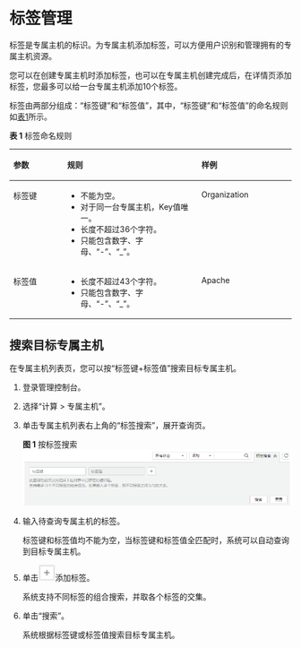 # 标签管理<a name="deh_01_0038"></a>

标签是专属主机的标识。为专属主机添加标签，可以方便用户识别和管理拥有的专属主机资源。

您可以在创建专属主机时添加标签，也可以在专属主机创建完成后，在详情页添加标签，您最多可以给一台专属主机添加10个标签。

标签由两部分组成：“标签键”和“标签值”，其中，“标签键”和“标签值”的命名规则如[表1](#table204442131366)所示。

**表 1**  标签命名规则

<a name="table204442131366"></a>
<table><thead align="left"><tr id="row44447138369"><th class="cellrowborder" valign="top" width="19.101910191019105%" id="mcps1.2.4.1.1"><p id="p470292918368"><a name="p470292918368"></a><a name="p470292918368"></a>参数</p>
</th>
<th class="cellrowborder" valign="top" width="47.56475647564757%" id="mcps1.2.4.1.2"><p id="p370219293361"><a name="p370219293361"></a><a name="p370219293361"></a>规则</p>
</th>
<th class="cellrowborder" valign="top" width="33.33333333333333%" id="mcps1.2.4.1.3"><p id="p1870319292364"><a name="p1870319292364"></a><a name="p1870319292364"></a>样例</p>
</th>
</tr>
</thead>
<tbody><tr id="row0444913183616"><td class="cellrowborder" valign="top" width="19.101910191019105%" headers="mcps1.2.4.1.1 "><p id="p1270320293365"><a name="p1270320293365"></a><a name="p1270320293365"></a>标签键</p>
</td>
<td class="cellrowborder" valign="top" width="47.56475647564757%" headers="mcps1.2.4.1.2 "><a name="ul970319290363"></a><a name="ul970319290363"></a><ul id="ul970319290363"><li>不能为空。</li><li>对于同一台专属主机，Key值唯一。</li><li>长度不超过36个字符。</li><li>只能包含数字、字母、“-”、“_”。</li></ul>
</td>
<td class="cellrowborder" valign="top" width="33.33333333333333%" headers="mcps1.2.4.1.3 "><p id="p13703122912362"><a name="p13703122912362"></a><a name="p13703122912362"></a>Organization</p>
</td>
</tr>
<tr id="row194446132361"><td class="cellrowborder" valign="top" width="19.101910191019105%" headers="mcps1.2.4.1.1 "><p id="p1370314293368"><a name="p1370314293368"></a><a name="p1370314293368"></a>标签值</p>
</td>
<td class="cellrowborder" valign="top" width="47.56475647564757%" headers="mcps1.2.4.1.2 "><a name="ul97031229203620"></a><a name="ul97031229203620"></a><ul id="ul97031229203620"><li>长度不超过43个字符。</li><li>只能包含数字、字母、“-”、“_”。</li></ul>
</td>
<td class="cellrowborder" valign="top" width="33.33333333333333%" headers="mcps1.2.4.1.3 "><p id="p11704122943610"><a name="p11704122943610"></a><a name="p11704122943610"></a>Apache</p>
</td>
</tr>
</tbody>
</table>

## 搜索目标专属主机<a name="section2682195644817"></a>

在专属主机列表页，您可以按“标签键+标签值”搜索目标专属主机。

1.  登录管理控制台。
2.  选择“计算 \> 专属主机”。
3.  单击专属主机列表右上角的“标签搜索”，展开查询页。

    **图 1**  按标签搜索<a name="fig43106221169"></a>  
    ![](figures/按标签搜索.png "按标签搜索")

4.  输入待查询专属主机的标签。

    标签键和标签值均不能为空，当标签键和标签值全匹配时，系统可以自动查询到目标专属主机。

5.  单击![](figures/icon-add.png)添加标签。

    系统支持不同标签的组合搜索，并取各个标签的交集。

6.  单击“搜索”。

    系统根据标签键或标签值搜索目标专属主机。


